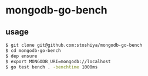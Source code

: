 # mongodb-go-bench

## usage
```bash
$ git clone git@github.com:stoshiya/mongodb-go-bench
$ cd mongodb-go-bench
$ dep ensure
$ export MONGODB_URI=mongodb://localhost
$ go test bench . -benchtime 1000ms
```
